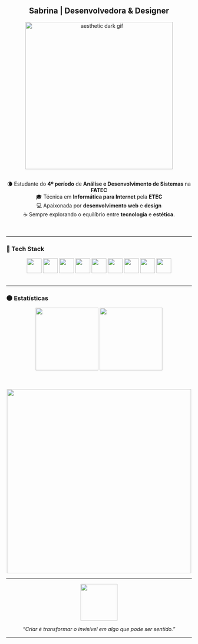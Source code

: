 <!-- 🖤 aesthetic dark profile README for Sabrina -->

<h2 align="center"> Sabrina | Desenvolvedora & Designer </h2>

<div align="center">
  <img align="center" width="400" src="https://i.pinimg.com/originals/fd/f4/55/fdf455a5cf49c33b45424baab4210baf.gif" alt="aesthetic dark gif"/>
</div>

<br>

<p align="center">
  🌘 Estudante do <b>4º período</b> de <b>Análise e Desenvolvimento de Sistemas</b> na <b>FATEC</b><br>
  🎓 Técnica em <b>Informática para Internet</b> pela <b>ETEC</b><br>
  💻 Apaixonada por <b>desenvolvimento web</b> e <b>design</b><br>
  ☕ Sempre explorando o equilíbrio entre <b>tecnologia</b> e <b>estética</b>.
</p>

<br>

---

### 🖤 Tech Stack

<div align="center">
  <img width="40" src="https://cdn.jsdelivr.net/gh/devicons/devicon/icons/javascript/javascript-original.svg" />
  <img width="40" src="https://cdn.jsdelivr.net/gh/devicons/devicon/icons/html5/html5-original.svg" />
  <img width="40" src="https://cdn.jsdelivr.net/gh/devicons/devicon/icons/css3/css3-original.svg" />
  <img width="40" src="https://cdn.jsdelivr.net/gh/devicons/devicon/icons/bootstrap/bootstrap-original.svg" />
  <img width="40" src="https://cdn.jsdelivr.net/gh/devicons/devicon/icons/react/react-original.svg" />
  <img width="40" src="https://cdn.jsdelivr.net/gh/devicons/devicon/icons/python/python-original.svg" />
  <img width="40" src="https://cdn.jsdelivr.net/gh/devicons/devicon/icons/photoshop/photoshop-original.svg" />
  <img width="40" src="https://cdn.jsdelivr.net/gh/devicons/devicon/icons/figma/figma-original.svg" />
  <img width="40" src="https://cdn.jsdelivr.net/gh/devicons/devicon/icons/vscode/vscode-original.svg" />
</div>

<br>

---

### 🌑 Estatísticas

<div align="center">
  <img height="170" src="http://github-profile-summary-cards.vercel.app/api/cards/stats?username=sabrinxb&theme=github_dark"/>
  <img height="170" src="http://github-profile-summary-cards.vercel.app/api/cards/repos-per-language?username=sabrinxb&theme=github_dark"/>
  
  <br><br>
  <img width="500" src="http://github-profile-summary-cards.vercel.app/api/cards/profile-details?username=sabrinxb&theme=github_dark"/>
</div>

---

<div align="center">
  <img src="https://i.pinimg.com/originals/bd/4c/4e/bd4c4e1cedbe6c2d1d186aec4eee62bc.gif" width="100">
  <p><i>“Criar é transformar o invisível em algo que pode ser sentido.”</i></p>
</div>

---

